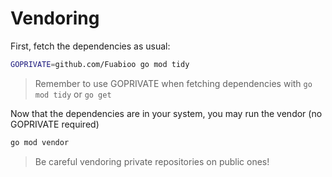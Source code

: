 # Vendoring

First, fetch the dependencies as usual:

```sh
GOPRIVATE=github.com/Fuabioo go mod tidy
```

> Remember to use GOPRIVATE when fetching dependencies with `go mod tidy` or `go get`

Now that the dependencies are in your system, you may run the vendor (no GOPRIVATE required)

```sh
go mod vendor
```

> Be careful vendoring private repositories on public ones!
